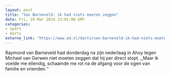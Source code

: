 ```yaml
---
layout: post
title: "Van Barneveld: ik had niets moeten zeggen"
date: Fri, 29 Mar 2019 13:01:00 GMT
categories: 
- sport 
- darts 
externe_link: "https://www.ad.nl/darts/van-barneveld-ik-had-niets-moeten-zeggen~a7a9cb44/"
---
```


Raymond van Barneveld had donderdag na zijn nederlaag in Ahoy tegen Michael van Gerwen niet moeten zeggen dat hij per direct stopt. ,,Maar ik voelde me ellendig, schaamde me rot na de afgang voor de ogen van familie en vrienden.‘’
